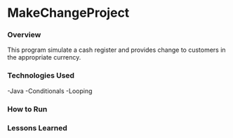 # MakeChangeProject

### Overview

This program simulate a cash register and provides change to customers
in the appropriate currency.

### Technologies Used

-Java
-Conditionals
-Looping

### How to Run

### Lessons Learned
